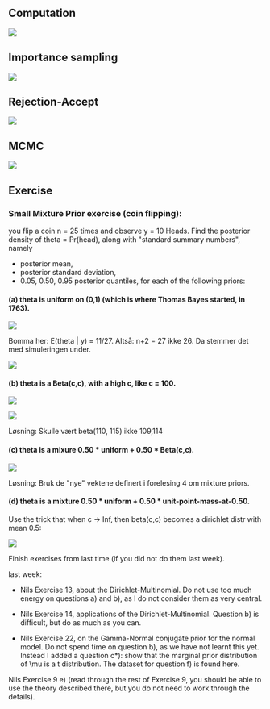 ## Computation

![](lecture5.assets/lecture5-7f353f29.png)

## Importance sampling
![](lecture5.assets/lecture5-d42ea34a.png)

## Rejection-Accept
![](lecture5.assets/lecture5-13434781.png)
## MCMC
![](lecture5.assets/lecture5-8e166318.png)


## Exercise

### Small Mixture Prior exercise (coin flipping):
you flip a coin n = 25 times and observe y = 10 Heads.
Find the posterior density of theta = Pr(head), along with "standard summary numbers", namely
- posterior mean,
- posterior standard deviation,
- 0.05, 0.50, 0.95 posterior quantiles,
for each of the following priors:

#### (a) theta is uniform on (0,1) (which is where Thomas Bayes started, in 1763).

![](lecture5.assets/lecture5-526c6fa7.png)

Bomma her: E(theta | y) = 11/27. Altså: n+2 = 27 ikke 26. Da stemmer det med simuleringen under.

![](lecture5.assets/lecture5-7aeeaa49.png)

#### (b) theta is a Beta(c,c), with a high c, like c = 100.

![](lecture5.assets/lecture5-6397b9ce.png)

![](lecture5.assets/lecture5-7fd77ff2.png)

Løsning: Skulle vært beta(110, 115) ikke 109,114

#### (c) theta is a mixure 0.50 * uniform + 0.50 * Beta(c,c).
![](lecture5.assets/lecture5-88d2c5c5.png)

Løsning: Bruk de "nye" vektene definert i forelesing 4 om mixture priors.

#### (d) theta is a mixture 0.50 * uniform + 0.50 * unit-point-mass-at-0.50.

Use the trick that when c -> Inf, then beta(c,c) becomes a dirichlet distr with mean 0.5:

![](lecture5.assets/lecture5-6de6a8ec.png)

Finish exercises from last time (if you did not do them last week).

last week:
- Nils Exercise 13, about the Dirichlet-Multinomial. Do not use too much energy on questions a) and b), as I do not consider them as very central.

- Nils Exercise 14, applications of the Dirichlet-Multinomial. Question b) is difficult, but do as much as you can.

- Nils Exercise 22, on the Gamma-Normal conjugate prior for the normal model. Do not spend time on question b), as we have not learnt this yet. Instead I added a question c*): show that the marginal prior distribution of \mu is a t distribution. The dataset for question f) is found here.

Nils Exercise 9 e) (read through the rest of Exercise 9, you should be able to use the theory described there, but you do not need to work through the details).
